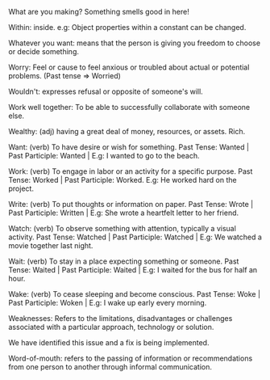 What are you making? Something smells good in here!

Within: inside. e.g: Object properties within a constant can be changed.

Whatever you want: means that the person is giving you freedom to choose or decide something.

Worry: Feel or cause to feel anxious or troubled about actual or potential problems. (Past tense => Worried)

Wouldn't: expresses refusal or opposite of someone's will.

Work well together: To be able to successfully collaborate with someone else.

Wealthy: (adj) having a great deal of money, resources, or assets. Rich.

Want: (verb) To have desire or wish for something. Past Tense: Wanted | Past Participle: Wanted | E.g: I wanted to go to the beach. 

Work: (verb) To engage in labor or an activity for a specific purpose. Past Tense: Worked | Past Participle: Worked. E.g: He worked hard on the project. 

Write: (verb) To put thoughts or information on paper. Past Tense: Wrote | Past Participle: Written | E.g: She wrote a heartfelt letter to her friend. 

Watch: (verb) To observe something with attention, typically a visual activity. Past Tense: Watched | Past Participle: Watched | E.g: We watched a movie together last night.

Wait: (verb) To stay in a place expecting something or someone. Past Tense: Waited | Past Participle: Waited | E.g: I waited for the bus for half an hour. 

Wake: (verb) To cease sleeping and become conscious. Past Tense: Woke | Past Participle: Woken | E.g: I wake up early every morning.

Weaknesses: Refers to the limitations, disadvantages or challenges associated with a particular approach, technology or solution.

We have identified this issue and a fix is being implemented.

Word-of-mouth: refers to the passing of information or recommendations from one person to another through informal communication.